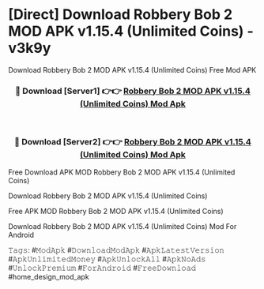# [Direct] Download Robbery Bob 2 MOD APK v1.15.4 (Unlimited Coins) - v3k9y
Download Robbery Bob 2 MOD APK v1.15.4 (Unlimited Coins) Free Mod APK

<div align="center">
<h3>🔴 Download [Server1] 👉👉 <a href="https://apk-comot.site?title=Robbery_Bob_2_MOD_APK_v1.15.4_(Unlimited_Coins)">Robbery Bob 2 MOD APK v1.15.4 (Unlimited Coins) Mod Apk</a></h3><br>

<h3>🔴 Download [Server2] 👉👉 <a href="https://apk-comot.site?title=Robbery_Bob_2_MOD_APK_v1.15.4_(Unlimited_Coins)">Robbery Bob 2 MOD APK v1.15.4 (Unlimited Coins) Mod Apk</a></h3>
</div>


Free Download APK MOD Robbery Bob 2 MOD APK v1.15.4 (Unlimited Coins)

Download Robbery Bob 2 MOD APK v1.15.4 (Unlimited Coins) 

Free APK MOD Robbery Bob 2 MOD APK v1.15.4 (Unlimited Coins) 

Download Robbery Bob 2 MOD APK v1.15.4 (Unlimited Coins) Mod For Android

𝚃𝚊𝚐𝚜: #𝙼𝚘𝚍𝙰𝚙𝚔 #𝙳𝚘𝚠𝚗𝚕𝚘𝚊𝚍𝙼𝚘𝚍𝙰𝚙𝚔 #𝙰𝚙𝚔𝙻𝚊𝚝𝚎𝚜𝚝𝚅𝚎𝚛𝚜𝚒𝚘𝚗 #𝙰𝚙𝚔𝚄𝚗𝚕𝚒𝚖𝚒𝚝𝚎𝚍𝙼𝚘𝚗𝚎𝚢 #𝙰𝚙𝚔𝚄𝚗𝚕𝚘𝚌𝚔𝙰𝚕𝚕 #𝙰𝚙𝚔𝙽𝚘𝙰𝚍𝚜 #𝚄𝚗𝚕𝚘𝚌𝚔𝙿𝚛𝚎𝚖𝚒𝚞𝚖 #𝙵𝚘𝚛𝙰𝚗𝚍𝚛𝚘𝚒𝚍 #𝙵𝚛𝚎𝚎𝙳𝚘𝚠𝚗𝚕𝚘𝚊𝚍 #home_design_mod_apk